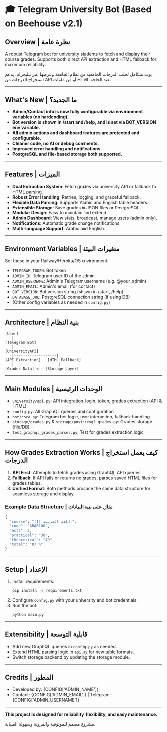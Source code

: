 # 🎓 Telegram University Bot (Based on Beehouse v2.1)

## Overview | نظرة عامة
A robust Telegram bot for university students to fetch and display their course grades. Supports both direct API extraction and HTML fallback for maximum reliability.

بوت متكامل لجلب الدرجات الجامعية من نظام الجامعة وعرضها عبر تيليجرام. يدعم استخراج الدرجات من API أو من ملفات HTML عند الحاجة.

---

## What's New | ما الجديد؟
- **Admin/Contact info is now fully configurable via environment variables (no hardcoding).**
- **Bot version is shown in /start and /help, and is set via BOT_VERSION env variable.**
- **All admin actions and dashboard features are protected and configurable.**
- **Cleaner code, no AI or debug comments.**
- **Improved error handling and notifications.**
- **PostgreSQL and file-based storage both supported.**

---

## Features | الميزات
- **Dual Extraction System**: Fetch grades via university API or fallback to HTML parsing.
- **Robust Error Handling**: Retries, logging, and graceful fallback.
- **Flexible Data Parsing**: Supports Arabic and English table headers.
- **Extensible Storage**: Save grades in JSON files or PostgreSQL.
- **Modular Design**: Easy to maintain and extend.
- **Admin Dashboard**: View stats, broadcast, manage users (admin only).
- **Notifications**: Automatic grade change notifications.
- **Multi-language Support**: Arabic and English.

---

## Environment Variables | متغيرات البيئة
Set these in your Railway/Heroku/OS environment:
- `TELEGRAM_TOKEN`: Bot token
- `ADMIN_ID`: Telegram user ID of the admin
- `ADMIN_USERNAME`: Admin's Telegram username (e.g. @your_admin)
- `ADMIN_EMAIL`: Admin's email (for contact)
- `BOT_VERSION`: Bot version string (shown in /start, /help)
- `DATABASE_URL`: PostgreSQL connection string (if using DB)
- (Other config variables as needed in `config.py`)

---

## Architecture | بنية النظام
```
[User]
   |
[Telegram Bot]
   |
[UniversityAPI]
   |-------------------|
[API Extraction]   [HTML Fallback]
   |                    |
[Grades Data] <---[Storage Layer]
```

---

## Main Modules | الوحدات الرئيسية
- `university/api.py`: API integration, login, token, grades extraction (API & HTML)
- `config.py`: All GraphQL queries and configuration
- `bot/core.py`: Telegram bot logic, user interaction, fallback handling
- `storage/grades.py` & `storage/postgresql_grades.py`: Grades storage (file/DB)
- `test_graphql_grades_parser.py`: Test for grades extraction logic

---

## How Grades Extraction Works | كيف يعمل استخراج الدرجات
1. **API First**: Attempts to fetch grades using GraphQL API queries.
2. **Fallback**: If API fails or returns no grades, parses saved HTML files for grades tables.
3. **Unified Format**: Both methods produce the same data structure for seamless storage and display.

### Example Data Structure | مثال على بنية البيانات
```python
{
  "course": "اللغة العربية (1)",
  "code": "ARAB100",
  "ects": 2,
  "practical": "38",
  "theoretical": "49",
  "total": "87 %"
}
```

---

## Setup | الإعداد
1. Install requirements:
   ```bash
   pip install -r requirements.txt
   ```
2. Configure `config.py` with your university and bot credentials.
3. Run the bot:
   ```bash
   python main.py
   ```

---

## Extensibility | قابلية التوسعة
- Add new GraphQL queries in `config.py` as needed.
- Extend HTML parsing logic in `api.py` for new table formats.
- Switch storage backend by updating the storage module.

---

## Credits | المطور
- Developed by: {CONFIG['ADMIN_NAME']}
- Contact: {CONFIG['ADMIN_EMAIL']} | Telegram: {CONFIG['ADMIN_USERNAME']}

---

**This project is designed for reliability, flexibility, and easy maintenance.**

مشروع مصمم للموثوقية والمرونة وسهولة الصيانة. 